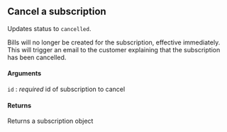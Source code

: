 ## Cancel a subscription

Updates status to `cancelled`.

Bills will no longer be created for the subscription, effective immediately. This will trigger an email to the customer explaining that the subscription has been cancelled.

#### Arguments

`id`
:    _required_ id of subscription to cancel

#### Returns

Returns a subscription object
